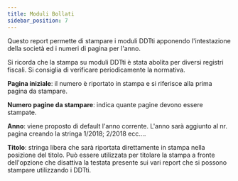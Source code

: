 ```yaml
---
title: Moduli Bollati
sidebar_position: 7
---
```


Questo report permette di stampare i moduli DDTti apponendo l'intestazione della società ed i numeri di pagina per l'anno.

Si ricorda che la stampa su moduli DDTti è stata abolita per diversi registri fiscali. Si consiglia di verificare periodicamente la normativa.

**Pagina iniziale**: il numero è riportato in stampa e si riferisce alla prima pagina da stampare.

**Numero pagine da stampare**: indica quante pagine devono essere stampate.

**Anno**: viene proposto di default l'anno corrente. L'anno sarà aggiunto al nr. pagina creando la stringa 1/2018; 2/2018 ecc....

**Titolo**: stringa libera che sarà riportata direttamente in stampa nella posizione del titolo. Può essere utilizzata per titolare la stampa a fronte dell'opzione che disattiva la testata presente sui vari report che si possono stampare utilizzando i DDTti.






